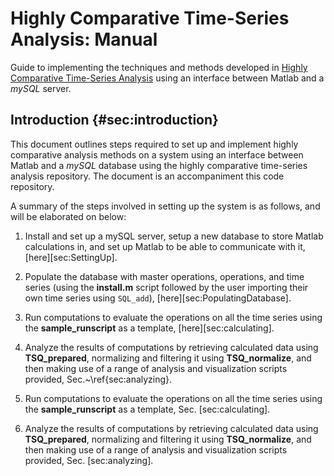 # Highly Comparative Time-Series Analysis: Manual

Guide to implementing the techniques and methods developed in [Highly Comparative Time-Series Analysis](http://rsif.royalsocietypublishing.org/content/10/83/20130048.full) using an interface between Matlab and a _mySQL_ server.

## Introduction {#sec:introduction}
This document outlines steps required to set up and implement highly comparative analysis methods on a system using an interface between Matlab and a _mySQL_ database using the highly comparative time-series analysis repository.
The document is an accompaniment this code repository.

A summary of the steps involved in setting up the system is as follows, and will be elaborated on below:

1. Install and set up a mySQL server, setup a new database to store Matlab calculations in, and set up Matlab to be able to communicate with it, [here][sec:SettingUp].
2. Populate the database with master operations, operations, and time series (using the **install.m** script followed by the user importing their own time series using `SQL_add`), [here][sec:PopulatingDatabase].
3. Run computations to evaluate the operations on all the time series using the **sample_runscript** as a template, [here][sec:calculating].
4. Analyze the results of computations by retrieving calculated data using **TSQ_prepared**, normalizing and filtering it using **TSQ_normalize**, and then making use of a range of analysis and visualization scripts provided, Sec.~\ref{sec:analyzing}.


3.  Run computations to evaluate the operations on all the time series
    using the **sample_runscript** as a template,
    Sec. [sec:calculating].

4.  Analyze the results of computations by retrieving calculated data
    using **TSQ_prepared**, normalizing and filtering it using
    **TSQ_normalize**, and then making use of a range of analysis and
    visualization scripts provided, Sec. [sec:analyzing].